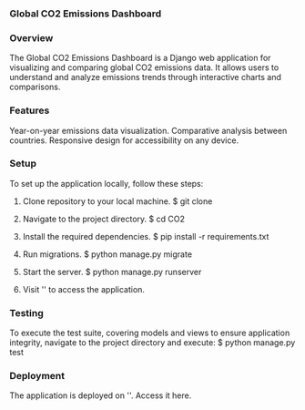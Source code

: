 ### Global CO2 Emissions Dashboard

### Overview
The Global CO2 Emissions Dashboard is a Django web application for visualizing and comparing global CO2 emissions data. It allows users to understand and analyze emissions trends through interactive charts and comparisons.

### Features
Year-on-year emissions data visualization.
Comparative analysis between countries.
Responsive design for accessibility on any device.

### Setup
To set up the application locally, follow these steps:
1.	Clone repository to your local machine.
    $ git clone 

2.  Navigate to the project directory.
    $ cd CO2

3.	Install the required dependencies.
    $ pip install -r requirements.txt

4.	Run migrations.
    $ python manage.py migrate

5.	Start the server. 
    $ python manage.py runserver

6.	Visit '' to access the application.

### Testing
To execute the test suite, covering models and views to ensure application integrity, navigate to the project directory and execute:
$ python manage.py test

### Deployment 
The application is deployed on ''. Access it here.